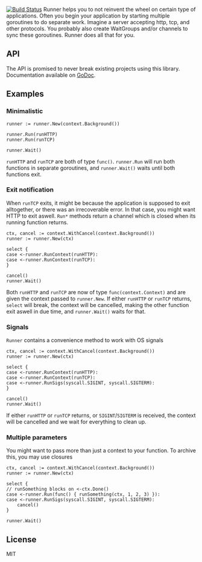 [![Build Status](https://travis-ci.org/raksly/runner.svg?branch=master)](https://travis-ci.org/raksly/runner)
Runner helps you to not reinvent the wheel on certain type of applications.
Often you begin your application by starting multiple goroutines to do
separate work. Imagine a server accepting http, tcp, and other protocols.
You probably also create WaitGroups and/or channels to sync these goroutines.
Runner does all that for you.
## API
The API is promised to never break existing projects using this library. 
Documentation available on [GoDoc](https://godoc.org/github.com/raksly/runner).
## Examples
### Minimalistic
```golang
runner := runner.New(context.Background())

runner.Run(runHTTP)
runner.Run(runTCP)

runner.Wait()
```
`runHTTP` and `runTCP` are both of type `func()`. `runner.Run` will run both functions in separate goroutines, and `runner.Wait()` waits until both functions exit.
### Exit notification
When `runTCP` exits, it might be because the application is supposed to exit alltogether, or there was an irrecoverable error. In that case, you might want HTTP to exit aswell. `Run*` methods return a channel which is closed when its running function returns.
```golang
ctx, cancel := context.WithCancel(context.Background())
runner := runner.New(ctx)

select {
case <-runner.RunContext(runHTTP):
case <-runner.RunContext(runTCP):
}

cancel()
runner.Wait()
```
Both `runHTTP` and `runTCP` are now of type `func(context.Context)` and 
are given the context passed to `runner.New`. If either `runHTTP` or `runTCP` returns, `select` will break, the context will be cancelled, making the other function exit aswell in due time, and `runner.Wait()` waits for that.
### Signals
`Runner` contains a convenience method to work with OS signals
```golang
ctx, cancel := context.WithCancel(context.Background())
runner := runner.New(ctx)

select {
case <-runner.RunContext(runHTTP):
case <-runner.RunContext(runTCP):
case <-runner.RunSigs(syscall.SIGINT, syscall.SIGTERM):
}

cancel()
runner.Wait()
```
If either `runHTTP` or `runTCP` returns, or `SIGINT`/`SIGTERM` is received,
the context will be cancelled and we wait for everything to clean up.
### Multiple parameters
You might want to pass more than just a context to your function. To archive
this, you may use closures
```golang
ctx, cancel := context.WithCancel(context.Background())
runner := runner.New(ctx)

select {
// runSomething blocks on <-ctx.Done()
case <-runner.Run(func() { runSomething(ctx, 1, 2, 3) }):
case <-runner.RunSigs(syscall.SIGINT, syscall.SIGTERM):
    cancel()
}

runner.Wait()
```
## License
MIT